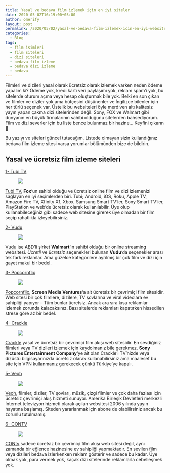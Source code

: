 ```yaml
---
title: Yasal ve bedava film izlemek için en iyi siteler
date: 2020-05-02T16:19:00+03:00
author: omerify
layout: post
permalink: /2020/05/02/yasal-ve-bedava-film-izlemek-icin-en-iyi-websiteleri/
categories:
  - Blog
tags:
  - film isimleri
  - film siteleri
  - dizi siteleri
  - bedava film izleme
  - bedava dizi izleme
  - bedava
---
```


Filmleri ve dizileri yasal olarak ücretsiz olarak izlemek varken neden ödeme yapalım ki? Ödeme yok, kredi kartı veri paylaşımı yok, reklam spam’i yok, bu sitelerde oturum açma veya hesap oluşturmak bile yok. Belki en son çıkan ve filmler ve diziler yok ama bütçesini düşünenler ve İngilizce bilenler için her türlü seçenek var. Üstelik bu websiteleri öyle merdiven altı kalitesiz yayın yapan çakma dizi sitelerinden değil. Sony, FOX ve Walmart gibi dünyanın en büyük firmalarının sahibi olduğunu sitelerden bahsediyorum. Film ve dizi severler için bu liste bence bulunmaz bir hazine… Keyfini çıkarın 🙂

Bu yazıyı ve siteleri güncel tutacağım. Listede olmayan sizin kullandığınız bedava film izleme sitesi varsa yorumlar bölümünden bize de bildirin.

## Yasal ve ücretsiz film izleme siteleri

<p><a href="https://tubitv.com/" target="_blank" rel="noreferrer noopener nofollow">1- Tubi TV</a></p>

<figure><img src="https://omerify.github.io/blog/assets/img/2020/05/tubi-tv-free-online-movie-bedava-film-dizi.png" /></figure>

<p><a rel="noreferrer noopener nofollow" href="https://tubitv.com/" target="_blank">Tubi TV</a>, <strong>Fox</strong>&#8216;un sahibi olduğu ve ücretsiz online film ve dizi izlemenizi sağlayan en iyi seçimlerden biri. Tubi; Android, iOS, Roku, Apple TV, Amazon Fire TV, Xfinity X1, Xbox, Samsung Smart TV&#8217;ler, Sony Smart TV&#8217;ler, PlayStation ve web&#8217;de ücretsiz olarak kullanılabilir. Üye olup kullanabileceğiniz gibi sadece web sitesine girerek üye olmadan bir film seçip rahatlıkla izleyebilirsiniz. </p>


<p><a rel="noreferrer noopener nofollow" href="https://www.vudu.com/" target="_blank">2- Vudu</a></p>

<figure><img src="https://omerify.github.io/blog/assets/img/2020/05/vudu-free-online-movie-bedava-film-dizi.png" /></figure>

<p><a rel="noreferrer noopener" href="https://www.vudu.com/" target="_blank">Vudu</a> ise ABD&#8217;li şirket <strong>Walmart</strong>&#8216;ın sahibi olduğu bir online streaming websitesi. <em>Ücretli</em> ve <em>ücretsiz</em> seçenekleri bulunan <strong>Vudu</strong>&#8216;da seçenekler arası tek fark reklamlar. Ama güzelce kategorilere ayrılmış bir çok film ve dizi için gayet makul bir bedel.</p>

<p><a href="https://www.popcornflix.com/" target="_blank" rel="noreferrer noopener nofollow">3- Popcornflix</a></p>

<figure><img src="https://omerify.github.io/blog/assets/img/2020/05/popcornflix-free-online-movie-bedava-film-dizi.png" /></figure>

<p><a rel="noreferrer noopener nofollow" href="https://www.popcornflix.com/" target="_blank">Popcornflix</a>, <strong>Screen Media Ventures</strong>&#8216;a ait ücretsiz bir çevrimiçi film sitesidir. Web sitesi bir çok filmlere, dizilere, TV şovlarına ve viral videolara ev sahipliği yapıyor &#8211; Tüm bunlar ücretsiz. Ancak ara sıra kısa reklamlar izlemek zorunda kalacaksınız. Bazı sitelerde reklamları kapatırken hissedilen strese göre az bir bedel.</p>

<p><a rel="noreferrer noopener nofollow" href="https://www.crackle.com/" target="_blank">4- Crackle</a></p>

<figure><img src="https://omerify.github.io/blog/assets/img/2020/05/sony-crackle-free-online-movie-bedava-film-dizi.jpeg" /></figure>

<p><a rel="noreferrer noopener nofollow" href="https://www.crackle.com/" target="_blank">Crackle</a> yasal ve ücretsiz bir çevrimiçi film akışı web sitesidir. En sevdiğiniz filmleri veya TV dizileri izlemek için kaydolmanız bile gerekmez. <strong>Sony Pictures Entertainment Company</strong>&#8216;ye ait olan Crackle&#8217;ı TV&#8217;nizde veya dizüstü bilgisayarınızda ücretsiz olarak kullanabilirsiniz ama maalesef bu site için VPN kullanmanız gerekecek çünkü Türkiye&#8217;ye kapalı.</p>

<p><a rel="noreferrer noopener nofollow" href="https://www.veoh.com/" target="_blank">5- Veoh</a></p>

<figure><img src="https://omerify.github.io/blog/assets/img/2020/05/veoh-free-online-movie-bedava-film-dizi.png" /></figure>

<p><a rel="noreferrer noopener nofollow" href="https://www.veoh.com/" target="_blank">Veoh</a>, filmler, diziler, TV şovları, müzik, çizgi filmler ve çok daha fazlası için ücretsiz çevrimiçi akış hizmeti sunuyor. Amerika Birleşik Devletleri merkezli İnternet televizyon hizmeti olarak açılan websitesi 2006 yılında yayın hayatına başlamış. Siteden yararlanmak için abone de olabilirsiniz ancak bu zorunlu tutulmamış.</p>

<p><a rel="noreferrer noopener nofollow" href="https://www.contv.com/" target="_blank">6- CONTV</a></p>

<figure><img src="https://omerify.github.io/blog/assets/img/2020/05/contv-free-online-movie-bedava-film-dizi.png" /></figure>

<p><a rel="noreferrer noopener nofollow" href="https://www.contv.com/" target="_blank">CONtv</a> sadece ücretsiz bir çevrimiçi film akışı web sitesi değil, aynı zamanda bir eğlence hazinesine ev sahipliği yapmaktadır. En sevilen film veya dizileri bedava izlerkenken reklam gösterir ve sadece bu kadar. Üye olmak yok, para vermek yok, kaçak dizi sitelerinde reklamlarla cebelleşmek yok. </p>

